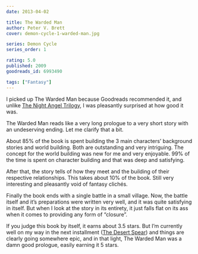 ```yaml
---
date: 2013-04-02

title: The Warded Man
author: Peter V. Brett
cover: demon-cycle-1-warded-man.jpg

series: Demon Cycle
series_order: 1

rating: 5.0
published: 2009
goodreads_id: 6993490

tags: ["Fantasy"]
---
```


I picked up The Warded Man because Goodreads recommended it, and unlike [The Night Angel Trilogy](../_series/night-angel.md), I was pleasantly surprised at how good it was.

<!--more-->

The Warded Man reads like a very long prologue to a very short story with an undeserving ending. Let me clarify that a bit.

About 85% of the book is spent building the 3 main characters’ background stories and world building. Both are outstanding and very intriguing. The concept for the world building was new for me and very enjoyable. 99% of the time is spent on character building and that was deep and satisfying.

After that, the story tells of how they meet and the building of their respective relationships. This takes about 10% of the book. Still very interesting and pleasantly void of fantasy clichés.

Finally the book ends with a single battle in a small village. Now, the battle itself and it’s preparations were written very well, and it was quite satisfying in itself. But when I look at the story in its entirety, it just falls flat on its ass when it comes to providing any form of “closure”.

If you judge this book by itself, it earns about 3.5 stars. But I’m currently well on my way in the next installment ([The Desert Spear](2013-08-23-Peter-V.-Brett---The-Desert-Spear.md)) and things are clearly going somewhere epic, and in that light, The Warded Man was a damn good prologue, easily earning it 5 stars.
